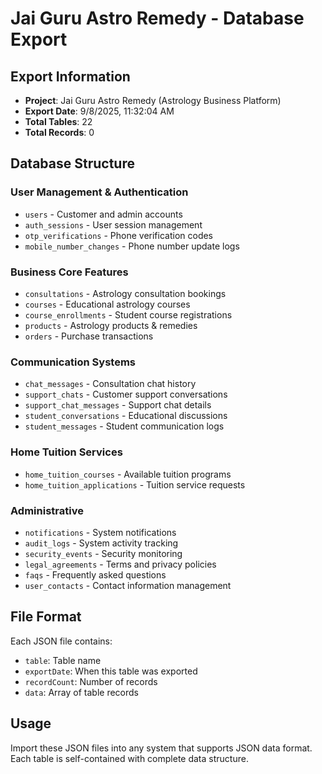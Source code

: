 # Jai Guru Astro Remedy - Database Export

## Export Information
- **Project**: Jai Guru Astro Remedy (Astrology Business Platform)
- **Export Date**: 9/8/2025, 11:32:04 AM
- **Total Tables**: 22
- **Total Records**: 0

## Database Structure

### User Management & Authentication
- `users` - Customer and admin accounts
- `auth_sessions` - User session management  
- `otp_verifications` - Phone verification codes
- `mobile_number_changes` - Phone number update logs

### Business Core Features
- `consultations` - Astrology consultation bookings
- `courses` - Educational astrology courses
- `course_enrollments` - Student course registrations
- `products` - Astrology products & remedies
- `orders` - Purchase transactions

### Communication Systems
- `chat_messages` - Consultation chat history
- `support_chats` - Customer support conversations
- `support_chat_messages` - Support chat details
- `student_conversations` - Educational discussions
- `student_messages` - Student communication logs

### Home Tuition Services
- `home_tuition_courses` - Available tuition programs
- `home_tuition_applications` - Tuition service requests

### Administrative
- `notifications` - System notifications
- `audit_logs` - System activity tracking
- `security_events` - Security monitoring
- `legal_agreements` - Terms and privacy policies
- `faqs` - Frequently asked questions
- `user_contacts` - Contact information management

## File Format
Each JSON file contains:
- `table`: Table name
- `exportDate`: When this table was exported
- `recordCount`: Number of records
- `data`: Array of table records

## Usage
Import these JSON files into any system that supports JSON data format.
Each table is self-contained with complete data structure.
